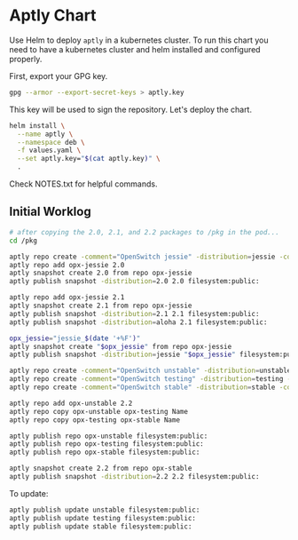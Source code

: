 # Aptly Chart

Use Helm to deploy `aptly` in a kubernetes cluster. To run this chart you need to have a kubernetes cluster and helm installed and configured properly.

First, export your GPG key.

```bash
gpg --armor --export-secret-keys > aptly.key
```

This key will be used to sign the repository. Let's deploy the chart.

```bash
helm install \
  --name aptly \
  --namespace deb \
  -f values.yaml \
  --set aptly.key="$(cat aptly.key)" \
  .
```

Check NOTES.txt for helpful commands.

## Initial Worklog

```bash
# after copying the 2.0, 2.1, and 2.2 packages to /pkg in the pod...
cd /pkg

aptly repo create -comment="OpenSwitch jessie" -distribution=jessie -component=main opx-jessie
aptly repo add opx-jessie 2.0
aptly snapshot create 2.0 from repo opx-jessie
aptly publish snapshot -distribution=2.0 2.0 filesystem:public:

aptly repo add opx-jessie 2.1
aptly snapshot create 2.1 from repo opx-jessie
aptly publish snapshot -distribution=2.1 2.1 filesystem:public:
aptly publish snapshot -distribution=aloha 2.1 filesystem:public:

opx_jessie="jessie_$(date '+%F')"
aptly snapshot create "$opx_jessie" from repo opx-jessie
aptly publish snapshot -distribution=jessie "$opx_jessie" filesystem:public:

aptly repo create -comment="OpenSwitch unstable" -distribution=unstable -component=main opx-unstable
aptly repo create -comment="OpenSwitch testing" -distribution=testing -component=main opx-testing
aptly repo create -comment="OpenSwitch stable" -distribution=stable -component=main opx-stable

aptly repo add opx-unstable 2.2
aptly repo copy opx-unstable opx-testing Name
aptly repo copy opx-testing opx-stable Name

aptly publish repo opx-unstable filesystem:public:
aptly publish repo opx-testing filesystem:public:
aptly publish repo opx-stable filesystem:public:

aptly snapshot create 2.2 from repo opx-stable
aptly publish snapshot -distribution=2.2 2.2 filesystem:public:
```

To update:

```bash
aptly publish update unstable filesystem:public:
aptly publish update testing filesystem:public:
aptly publish update stable filesystem:public:
```

